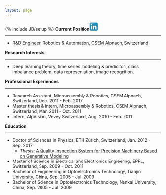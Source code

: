 ```yaml
---
layout: page
---
```

{% include JB/setup %}
**Current Position**<a href="https://www.linkedin.com/in/jianwen-sun-60a07924/" target="_blank"><img src="/images/linkedin.png" width="26px" height="26px" alt="linkedin"/></a>
* * * * *
- <a href="https://www.linkedin.com/in/jianwen-sun-60a07924/" target="_blank">R&D Engineer</a>, Robotics & Automation, <a href="http://www.csem.ch" target="_blank">CSEM Alpnach</a>, Switzerland

**Research Interests**
* * * * *
* Deep learning theory, time series modeling & prediciton, class imbalance problem, data representation, image recognition.

**Professional Experiences**
* * * * *
- Research Assistant, Microassembly & Robotics, CSEM Alpnach, Switzerland, Dec. 2011 - Feb. 2017
- Master thesis & intern, Microassembly & Robotics, CSEM Alpnach, Switzerland, Mar. 2011 - Oct. 2011
- Intern, AlpVision, Vevey Switzerland, Aug. 2010 - Feb. 2011

**Education**
* * * * *
- Doctor of Sciences in Physics, ETH Zürich, Switzerland, Jan. 2012 - Sep. 2017
    - _Thesis_: <a href="https://www.research-collection.ethz.ch/handle/20.500.11850/198807" target="_blank">A Quality Inspection System for Precision Machinery Based on Generative Modeling</a>
- Master of Science in Electrical and Electronics Engieering, EPFL, Switzerland, Sep. 2009 - Oct. 2011
- Bachelor of Engineering in Optoelectronics Technology, Tianjin University, China, Sep. 2005 - Jul. 2009
- Bachelor of Science in Optoelectronics Technology, Nankai University, China, Sep. 2005 - Jul. 2009

<!--**<a href="https://github.com/jsinfo/jsinfo.github.com/blob/master/_includes/JSn_CV.pdf" target="_blank">Curriculum Vitae</a>**-->

